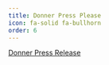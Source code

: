 ```yaml
---
title: Donner Press Please
icon: fa-solid fa-bullhorn
order: 6
---
```

[Donner Press Release](https://jakewqj.github.io/categories/donner-press-release/)
